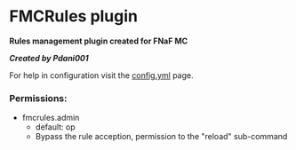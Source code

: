 # FMCRules plugin
**Rules management plugin created for FNaF MC**

**_Created by Pdani001_**

For help in configuration visit the [config.yml](https://github.com/FNaF-MC/FMCRules/blob/master/src/config.yml) page.

### Permissions:
- fmcrules.admin
  - default: op
  - Bypass the rule acception, permission to the "reload" sub-command